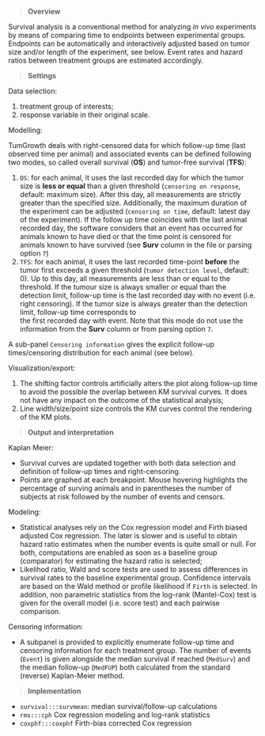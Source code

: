 > **Overview**

Survival analysis is a conventional method for analyzing *in vivo* experiments 
by means of comparing time to endpoints between experimental groups. Endpoints can be automatically and 
interactively adjusted based on tumor size and/or length of the experiment, see 
below. Event rates and hazard ratios between treatment groups are estimated accordingly.

> **Settings**

Data selection:

1. treatment group of interests;
2. response variable in their original scale.

Modelling:

<tumcode>TumGrowth</tumcode> deals with right-censored data for which follow-up 
time (last observed time per animal) and associated events can be defined following two modes, so called overall survival (**OS**) and tumor-free survival (**TFS**): 

1. `OS`: for each animal, it uses the last recorded day for which the tumor size 
is **less or equal** than a given threshold (`censoring on response`, 
<excode>default: maximum size</excode>). After this day, all measurements are 
strictly greater than the specified size. Additionally, the maximum duration of 
the experiment can be adjusted (`censoring on time`, <excode>default: latest day 
of the experiment</excode>). If the follow up time coincides with the last 
animal recorded day, the software considers that an event has occurred for animals known to have died or that the time point is censored for animals known to have survived (see **Surv** column in the file or 
parsing option `7`) 
2. `TFS`: for each animal, it uses the last recorded time-point **before** the tumor 
first exceeds a given threshold (`tumor detection level`, <excode>default: 
0</excode>). Up to this day, all measurements are less than or equal to the 
threshold. If the tumour size is always smaller or equal than the detection limit, 
follow-up time is the last recorded day with no event (i.e. right censoring). If 
the tumor size is always greater than the detection limit, follow-up time corresponds to  
the first recorded day with event. Note that this mode do not use the 
information from the **Surv** column or from parsing option `7`.

A sub-panel `Censoring information` gives the explicit follow-up times/censoring distribution for each animal (see below).


Visualization/export:

1. The shifting factor controls artificially alters the plot along follow-up time to avoid the possible 
the overlap between KM survival curves. It does not have any impact on the outcome of the statistical analysis;
2. Line width/size/point size controls the KM curves control the rendering of the KM plots. 

> **Output and interpretation**

Kaplan Meier:
* Survival curves are updated together with both data selection and 
definition of follow-up times and right-censoring. 
* Points are graphed at each breakpoint. Mouse hovering highlights 
the percentage of surving animals and in parentheses the number of subjects at 
risk followed by the number of events and censors.

Modeling:
* Statistical analyses rely on the Cox regression model and Firth 
biased adjusted Cox regression. The later is slower and is useful to obtain hazard ratio estimates when the number events is quite small or null. For both, computations are 
enabled as soon as a baseline group (comparator) for estimating the hazard ratio is selected;
* Likelihod ratio, Wald and score tests are used to assess differences in 
survival rates to the baseline experimental group.  Confidence intervals are based on the Wald method or profile likelihood if `Firth` is selected. In addition, non parametric statistics from the log-rank 
(Mantel-Cox) test is given for the overall model (i.e. score test) and each pairwise
comparison. 

Censoring information:
* A subpanel is provided to explicitly enumerate follow-up time and censoring 
information for each treatment group. The number of events (`Event`) is given 
alongside the median survival if reached (`MedSurv`) and the median follow-up 
(`MedFUP`) both calculated from the standard (reverse) Kaplan-Meier method.


> **Implementation**

* `survival:::survmean`: median survival/follow-up calculations
* `rms:::cph` Cox regression modeling and log-rank statistics
* `coxphf:::coxphf` Firth-bias corrected Cox regression
